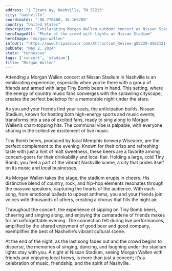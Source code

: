 ```yaml
---
address: "1 Titans Wy, Nashville, TN 37213"
city: "nashville"
coordinates: "-86.770800, 36.166780"
country: "United States"
description: "Exhilarating Morgan Wallen outdoor concert at Nissan Stadium"
heroImageAlt: "Photo of the crowd with lights at Nissan Stadium"
heroImage: "morgan-wallen"
infoUrl: "https://www.tripadvisor.com/Attraction_Review-g55229-d562151-Reviews-Nissan_Stadium-Nashville_Davidson_County_Tennessee.html"
pubDate: "May 2, 2024"
state: "tennessee"
tags: ['concert', 'stadium']
title: "Morgan Wallen"
---
```


Attending a Morgan Wallen concert at Nissan Stadium in Nashville is an exhilarating experience, especially when you’re there with a group of friends and armed with large Tiny Bomb beers in hand. This setting, where the energy of country music fans converges with the sprawling cityscape, creates the perfect backdrop for a memorable night under the stars.

As you and your friends find your seats, the anticipation builds. Nissan Stadium, known for hosting both high-energy sports and music events, transforms into a sea of excited fans, ready to sing along to Morgan Wallen’s chart-topping hits. The communal vibe is palpable, with everyone sharing in the collective excitement of live music.

Tiny Bomb beers, produced by local Memphis brewery Wiseacre, are the perfect complement to the evening. Known for their crisp and refreshing taste with just a hint of malt sweetness, these beers are a favorite among concert-goers for their drinkability and local flair. Holding a large, cold Tiny Bomb, you feel a part of the vibrant Nashville scene, a city that prides itself on its music and local businesses.

As Morgan Wallen takes the stage, the stadium erupts in cheers. His distinctive blend of country, rock, and hip-hop elements resonates through the massive speakers, capturing the hearts of the audience. With each song, from emotional ballads to upbeat anthems, you and your friends join voices with thousands of others, creating a chorus that fills the night air.

Throughout the concert, the experience of sipping on Tiny Bomb beers, cheering and singing along, and enjoying the camaraderie of friends makes for an unforgettable evening. The connection felt during live performances, amplified by the shared enjoyment of good beer and good company, exemplifies the best of Nashville’s vibrant cultural scene.

At the end of the night, as the last song fades out and the crowd begins to disperse, the memories of singing, dancing, and laughing under the stadium lights stay with you. A night at Nissan Stadium, seeing Morgan Wallen with friends and enjoying local brews, is more than just a concert; it’s a celebration of music, friendship, and the spirit of Nashville.
